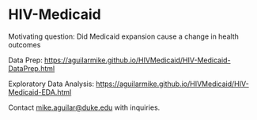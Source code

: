 # HIV-Medicaid

Motivating question: Did Medicaid expansion cause a change in health outcomes

Data Prep: https://aguilarmike.github.io/HIVMedicaid/HIV-Medicaid-DataPrep.html
 
Exploratory Data Analysis: https://aguilarmike.github.io/HIVMedicaid/HIV-Medicaid-EDA.html 

Contact mike.aguilar@duke.edu with inquiries. 

